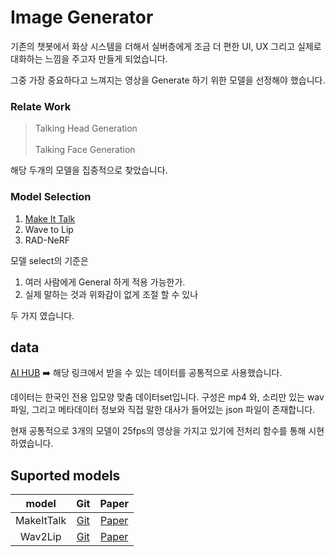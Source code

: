 # Image Generator

기존의 챗봇에서 화상 시스템을 더해서 실버층에게 조금 더 편한 UI, UX 그리고 실제로 대화하는 느낌을 주고자 만들게 되었습니다. 

그중 가장 중요하다고 느껴지는 영상을 Generate 하기 위한 모델을 선정해야 했습니다. 

### Relate Work 

> Talking Head Generation </br>  
> Talking Face Generation 

해당 두개의 모델을 집중적으로 찾았습니다. 

###  Model Selection

1. [Make It Talk](https://github.com/suted2/AI_video_chatbot/tree/f8b64f0c32ade7882934a771b3180cda89a302f4/Image%20Generator/MakeItTalk)
2. Wave to Lip 
3. RAD-NeRF

모델 select의 기준은 
1. 여러 사람에게 General 하게 적용 가능한가. 
2. 실제 말하는 것과 위화감이 없게 조절 할 수 있나 

두 가지 였습니다. 

## data

[AI HUB](https://aihub.or.kr/aihubdata/data/view.do?currMenu=115&topMenu=100&aihubDataSe=realm&dataSetSn=538)
➡️ 해당 링크에서 받을 수 있는 데이터를 공통적으로 사용했습니다. 

데이터는 한국인 전용 입모양 맞춤 데이터set입니다. 
구성은 mp4 와, 소리만 있는 wav파일, 그리고 메타데이터 정보와 직접 말한 대사가 들어있는 json 파일이 존재합니다. 

현재 공통적으로 3개의 모델이 25fps의 영상을 가지고 있기에 전처리 함수를 통해 시현 하였습니다. 



## Suported models

| model | Git | Paper | 
| :-------------: | :---------------: | :---------------: |
| MakeItTalk | [Git](https://github.com/adobe-research/MakeItTalk) | [Paper](https://arxiv.org/abs/2004.12992)  |
| Wav2Lip | [Git](https://github.com/Rudrabha/Wav2Lip) | [Paper](https://arxiv.org/pdf/2008.10010.pdf)  |


